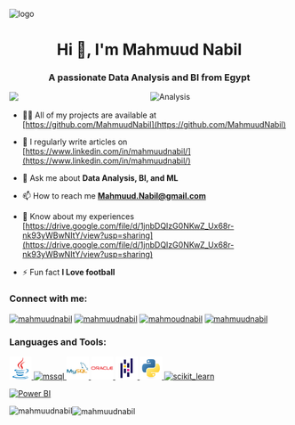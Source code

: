 ![logo](https://user-images.githubusercontent.com/34723720/201947893-fc56cd4e-0b90-4bc8-9ffd-5179af688fd2.png)
<!-- ![logo](https://github.com/MahmuudNabil/MahmuudNabil/blob/main/data%20science.jpg) -->
<!-- ![logo](https://reputationprotectiononline.com/wp-content/uploads/2019/08/ezgif.com-resize-8.gif) -->
<h1 align="center">Hi 👋, I'm Mahmuud Nabil</h1>
<h3 align="center">A passionate Data Analysis and BI from Egypt</h3>

<!-- <img align ="right" alt="Analysis" width =200 src="https://i.gifer.com/origin/43/43c3dc63d1ef6cfe1a7ae3ab5aa6a704_w200.gif" > -->

<img align ="right" alt="Analysis" width =250 src="https://reputationprotectiononline.com/wp-content/uploads/2019/08/ezgif.com-resize-8.gif" > 

<!-- <img align ="right" alt="Analysis" width =200 src="https://i.gifer.com/origin/cb/cb420050f48db644677e020b8778b29d.gif" > -->


![](https://komarev.com/ghpvc/?username=MahmuudNabil&color=yellow&style=for-the-badge)


- 👨‍💻 All of my projects are available at [https://github.com/MahmuudNabil](https://github.com/MahmuudNabil)

- 📝 I regularly write articles on [https://www.linkedin.com/in/mahmuudnabil/](https://www.linkedin.com/in/mahmuudnabil/)

- 💬 Ask me about **Data Analysis, BI, and ML**

- 📫 How to reach me **Mahmuud.Nabil@gmail.com**

- 📄 Know about my experiences [https://drive.google.com/file/d/1jnbDQIzG0NKwZ_Ux68r-nk93yWBwNItY/view?usp=sharing](https://drive.google.com/file/d/1jnbDQIzG0NKwZ_Ux68r-nk93yWBwNItY/view?usp=sharing)

- ⚡ Fun fact **I Love football**

<h3 align="left">Connect with me:</h3>
<p align="left">
<a href="https://twitter.com/mahmuudnabil" target="blank"><img align="center" src="https://raw.githubusercontent.com/rahuldkjain/github-profile-readme-generator/master/src/images/icons/Social/twitter.svg" alt="mahmuudnabil" height="30" width="40" /></a>
<a href="https://linkedin.com/in/mahmuudnabil" target="blank"><img align="center" src="https://raw.githubusercontent.com/rahuldkjain/github-profile-readme-generator/master/src/images/icons/Social/linked-in-alt.svg" alt="mahmuudnabil" height="30" width="40" /></a>
<a href="https://kaggle.com/mahmoudnabil" target="blank"><img align="center" src="https://raw.githubusercontent.com/rahuldkjain/github-profile-readme-generator/master/src/images/icons/Social/kaggle.svg" alt="mahmoudnabil" height="30" width="40" /></a>
<a href="https://fb.com/mahmuudnabil" target="blank"><img align="center" src="https://raw.githubusercontent.com/rahuldkjain/github-profile-readme-generator/master/src/images/icons/Social/facebook.svg" alt="mahmuudnabil" height="30" width="40" /></a>
</p>

<h3 align="left">Languages and Tools:</h3>
<p align="left"> <a href="https://www.java.com" target="_blank" rel="noreferrer"> <img src="https://raw.githubusercontent.com/devicons/devicon/master/icons/java/java-original.svg" alt="java" width="40" height="40"/> </a> <a href="https://www.microsoft.com/en-us/sql-server" target="_blank" rel="noreferrer"> <img src="https://www.svgrepo.com/show/303229/microsoft-sql-server-logo.svg" alt="mssql" width="40" height="40"/> </a> <a href="https://www.mysql.com/" target="_blank" rel="noreferrer"> <img src="https://raw.githubusercontent.com/devicons/devicon/master/icons/mysql/mysql-original-wordmark.svg" alt="mysql" width="40" height="40"/> </a> <a href="https://www.oracle.com/" target="_blank" rel="noreferrer"> <img src="https://raw.githubusercontent.com/devicons/devicon/master/icons/oracle/oracle-original.svg" alt="oracle" width="40" height="40"/> </a> <a href="https://pandas.pydata.org/" target="_blank" rel="noreferrer"> <img src="https://raw.githubusercontent.com/devicons/devicon/2ae2a900d2f041da66e950e4d48052658d850630/icons/pandas/pandas-original.svg" alt="pandas" width="40" height="40"/> </a> <a href="https://www.python.org" target="_blank" rel="noreferrer"> <img src="https://raw.githubusercontent.com/devicons/devicon/master/icons/python/python-original.svg" alt="python" width="40" height="40"/> </a> <a href="https://scikit-learn.org/" target="_blank" rel="noreferrer"> <img src="https://upload.wikimedia.org/wikipedia/commons/0/05/Scikit_learn_logo_small.svg" alt="scikit_learn" width="40" height="40"/> </a> </p>

<a href="https://powerbi.microsoft.com/en-us/" target="_blank" rel="noreferrer"> <img src="https://upload.wikimedia.org/wikipedia/en/2/20/Power_BI_logo.svg" alt="Power BI" width="40" height="40"/> </a> </p>

<p><img align="left" src="https://github-readme-stats.vercel.app/api/top-langs?username=mahmuudnabil&show_icons=true&locale=en&layout=compact" alt="mahmuudnabil" /></p>

<p><img align="center" src="https://github-readme-streak-stats.herokuapp.com/?user=mahmuudnabil&" alt="mahmuudnabil" /></p>

